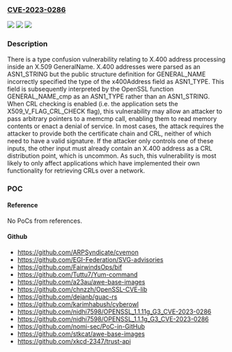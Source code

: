 ### [CVE-2023-0286](https://cve.mitre.org/cgi-bin/cvename.cgi?name=CVE-2023-0286)
![](https://img.shields.io/static/v1?label=Product&message=OpenSSL&color=blue)
![](https://img.shields.io/static/v1?label=Version&message=3.0.0%3C%203.0.8%20&color=brighgreen)
![](https://img.shields.io/static/v1?label=Vulnerability&message=%20type%20confusion%20vulnerability&color=brighgreen)

### Description

There is a type confusion vulnerability relating to X.400 address processing inside an X.509 GeneralName. X.400 addresses were parsed as an ASN1_STRING but the public structure definition for GENERAL_NAME incorrectly specified the type of the x400Address field as ASN1_TYPE. This field is subsequently interpreted by the OpenSSL function GENERAL_NAME_cmp as an ASN1_TYPE rather than an ASN1_STRING. When CRL checking is enabled (i.e. the application sets the X509_V_FLAG_CRL_CHECK flag), this vulnerability may allow an attacker to pass arbitrary pointers to a memcmp call, enabling them to read memory contents or enact a denial of service. In most cases, the attack requires the attacker to provide both the certificate chain and CRL, neither of which need to have a valid signature. If the attacker only controls one of these inputs, the other input must already contain an X.400 address as a CRL distribution point, which is uncommon. As such, this vulnerability is most likely to only affect applications which have implemented their own functionality for retrieving CRLs over a network.

### POC

#### Reference
No PoCs from references.

#### Github
- https://github.com/ARPSyndicate/cvemon
- https://github.com/EGI-Federation/SVG-advisories
- https://github.com/FairwindsOps/bif
- https://github.com/Tuttu7/Yum-command
- https://github.com/a23au/awe-base-images
- https://github.com/chnzzh/OpenSSL-CVE-lib
- https://github.com/dejanb/guac-rs
- https://github.com/karimhabush/cyberowl
- https://github.com/nidhi7598/OPENSSL_1.1.11g_G3_CVE-2023-0286
- https://github.com/nidhi7598/OPENSSL_1.1.1g_G3_CVE-2023-0286
- https://github.com/nomi-sec/PoC-in-GitHub
- https://github.com/stkcat/awe-base-images
- https://github.com/xkcd-2347/trust-api

